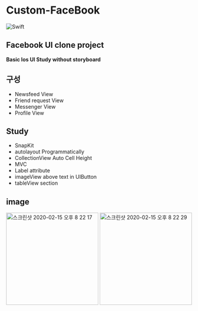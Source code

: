 # Custom-FaceBook
![Swift](https://img.shields.io/badge/Swift-5.0-orange.svg)
## Facebook UI clone project
__Basic Ios UI Study without storyboard__
## 구성
- Newsfeed View
- Friend request View 
- Messenger View
- Profile View
## Study 
- SnapKit
- autolayout Programmatically
- CollectionView Auto Cell Height
- MVC 
- Label attribute
- imageView above text in UIButton
- tableView section

## image
<img width="250" alt="스크린샷 2020-02-15 오후 8 22 17" src="https://user-images.githubusercontent.com/48856104/74587049-20ac3e00-5031-11ea-8752-2f9c960762d8.png">
<img width="250" alt="스크린샷 2020-02-15 오후 8 22 29" src="https://user-images.githubusercontent.com/48856104/74587038-05413300-5031-11ea-8945-de09259cf8e3.png">
